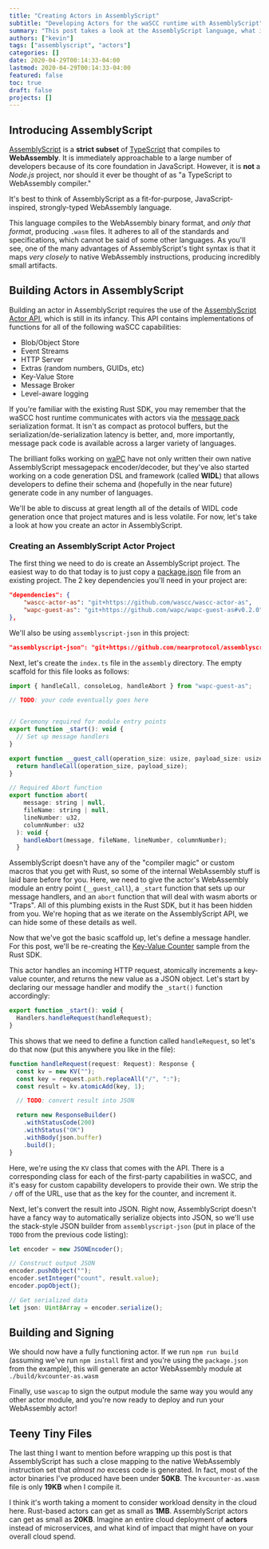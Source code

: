 ```yaml
---
title: "Creating Actors in AssemblyScript"
subtitle: "Developing Actors for the waSCC runtime with AssemblyScript"
summary: "This post takes a look at the AssemblyScript language, what it is, and why it's a powerful choice as one of the languages supported to build waSCC actors"
authors: ["kevin"]
tags: ["assemblyscript", "actors"]
categories: []
date: 2020-04-29T00:14:33-04:00
lastmod: 2020-04-29T00:14:33-04:00
featured: false
toc: true
draft: false
projects: []
---
```


## Introducing AssemblyScript

[AssemblyScript](https://docs.assemblyscript.org/) is a **strict subset** of [TypeScript](https://www.typescriptlang.org/) that compiles to **WebAssembly**. It is immediately approachable to a large number of developers because of its core foundation in JavaScript. However, it is **not** a _Node.js_ project, nor should it ever be thought of as "a TypeScript to WebAssembly compiler."

It's best to think of AssemblyScript as a fit-for-purpose, JavaScript-inspired, strongly-typed WebAssembly language.

This language compiles to the WebAssembly binary format, and _only that format_, producing `.wasm` files. It adheres to all of the standards and specifications, which cannot be said of some other languages. As you'll see, one of the many advantages of AssemblyScript's tight syntax is that it maps _very closely_ to native WebAssembly instructions, producing incredibly small artifacts.

## Building Actors in AssemblyScript

Building an actor in AssemblyScript requires the use of the [AssemblyScript Actor API](https://github.com/wascc/wascc-actor-as/), which is still in its infancy. This API contains implementations of functions for all of the following waSCC capabilities:

* Blob/Object Store
* Event Streams
* HTTP Server
* Extras (random numbers, GUIDs, etc)
* Key-Value Store
* Message Broker
* Level-aware logging

If you're familiar with the existing Rust SDK, you may remember that the waSCC host runtime communicates with actors via the [message pack](https://msgpack.org/index.html) serialization format. It isn't as compact as protocol buffers, but the serialization/de-serialization latency is better, and, more importantly, message pack code is available across a larger variety of languages.

The brilliant folks working on [waPC](https://github.com/waPC) have not only written their own native AssemblyScript messagepack encoder/decoder, but they've also started working on a code generation DSL and framework (called **WIDL**) that allows developers to define their schema and (hopefully in the near future) generate code in any number of languages.

We'll be able to discuss at great length all of the details of WIDL code generation once that project matures and is less volatile. For now, let's take a look at how you create an actor in AssemblyScript.

### Creating an AssemblyScript Actor Project

The first thing we need to do is create an AssemblyScript project. The easiest way to do that today is to just copy a [package.json](https://github.com/wascc/examples/blob/master/kvcounter-as/package.json) file from an existing project. The 2 key dependencies you'll need in your project are:

```json
"dependencies": {
    "wascc-actor-as": "git+https://github.com/wascc/wascc-actor-as",
    "wapc-guest-as": "git+https://github.com/wapc/wapc-guest-as#v0.2.0",
},
```

We'll also be using `assemblyscript-json` in this project:

```json
"assemblyscript-json": "git+https://github.com/nearprotocol/assemblyscript-json"
```

Next, let's create the `index.ts` file in the `assembly` directory. The empty scaffold for this file looks as follows:

```js
import { handleCall, consoleLog, handleAbort } from "wapc-guest-as";

// TODO: your code eventually goes here


// Ceremony required for module entry points
export function _start(): void {
  // Set up message handlers
}

export function __guest_call(operation_size: usize, payload_size: usize): bool {
  return handleCall(operation_size, payload_size);
}

// Required Abort function
export function abort(
    message: string | null,
    fileName: string | null,
    lineNumber: u32,
    columnNumber: u32
  ): void {
    handleAbort(message, fileName, lineNumber, columnNumber);
  }
```

AssemblyScript doesn't have any of the "compiler magic" or custom macros that you get with Rust, so some of the internal WebAssembly stuff is laid bare before for you. Here, we need to give the actor's WebAssembly module an entry point (`__guest_call`), a `_start` function that sets up our message handlers, and an `abort` function that will deal with wasm aborts or "Traps". All of this plumbing exists in the Rust SDK, but it has been hidden from you. We're hoping that as we iterate on the AssemblyScript API, we can hide some of these details as well.

Now that we've got the basic scaffold up, let's define a message handler. For this post, we'll be re-creating the [Key-Value Counter](https://github.com/wascc/examples/tree/master/kvcounter) sample from the Rust SDK.

This actor handles an incoming HTTP request, atomically increments a key-value counter, and returns the new value as a JSON object. Let's start by declaring our message handler and modify the `_start()` function accordingly:

```js
export function _start(): void {
  Handlers.handleRequest(handleRequest);
}
```

This shows that we need to define a function called `handleRequest`, so let's do that now (put this anywhere you like in the file):

```js
function handleRequest(request: Request): Response {
  const kv = new KV("");
  const key = request.path.replaceAll("/", ":");
  const result = kv.atomicAdd(key, 1);  

  // TODO: convert result into JSON  

  return new ResponseBuilder()
    .withStatusCode(200)
    .withStatus("OK")
    .withBody(json.buffer)
    .build();
}
```

Here, we're using the `KV` class that comes with the API. There is a corresponding class for each of the first-party capabilities in waSCC, and it's easy for custom capability developers to provide their own. We strip the `/` off of the URL, use that as the key for the counter, and increment it.

Next, let's convert the result into JSON. Right now, AssemblyScript doesn't have a fancy way to automatically serialize objects into JSON, so we'll use the stack-style JSON builder from `assemblyscript-json` (put in place of the `TODO` from the previous code listing):

```js
let encoder = new JSONEncoder();

// Construct output JSON
encoder.pushObject("");
encoder.setInteger("count", result.value);  
encoder.popObject();

// Get serialized data
let json: Uint8Array = encoder.serialize();
```

## Building and Signing

We should now have a fully functioning actor. If we run `npm run build` (assuming we've run `npm install` first and you're using the `package.json` from the example), this will generate an actor WebAssembly module at `./build/kvcounter-as.wasm`

Finally, use `wascap` to sign the output module the same way you would any other actor module, and you're now ready to deploy and run your WebAssembly actor!

## Teeny Tiny Files

The last thing I want to mention before wrapping up this post is that AssemblyScript has such a close mapping to the native WebAssembly instruction set that _almost no_ excess code is generated. In fact, most of the actor binaries I've produced have been under **50KB**. The `kvcounter-as.wasm` file is only **19KB** when I compile it.

I think it's worth taking a moment to consider workload density in the cloud here. Rust-based actors can get as small as **1MB**. AssemblyScript actors can get as small as **20KB**. Imagine an entire cloud deployment of **actors** instead of microservices, and what kind of impact that might have on your overall cloud spend.
